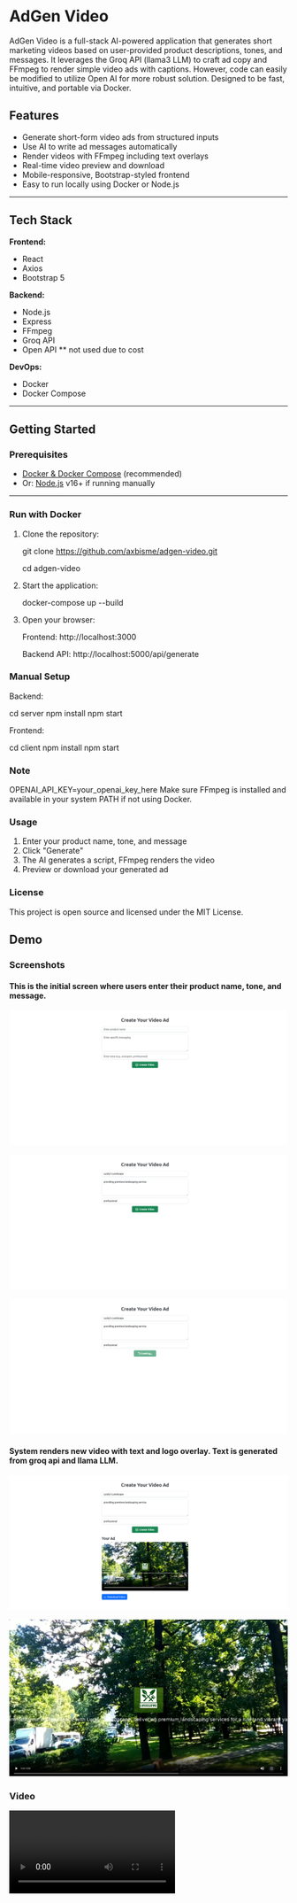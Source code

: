 # AdGen Video

AdGen Video is a full-stack AI-powered application that generates short marketing videos based on user-provided product descriptions, tones, and messages. 
It leverages the Groq API (llama3 LLM) to craft ad copy and FFmpeg to render simple video ads with captions. However, code can easily be modified to utilize
Open AI for more robust solution. Designed to be fast, intuitive, and portable via Docker.

## Features

- Generate short-form video ads from structured inputs
- Use AI to write ad messages automatically
- Render videos with FFmpeg including text overlays
- Real-time video preview and download
- Mobile-responsive, Bootstrap-styled frontend
- Easy to run locally using Docker or Node.js

---

## Tech Stack

**Frontend:**
- React
- Axios
- Bootstrap 5

**Backend:**
- Node.js
- Express
- FFmpeg
- Groq API
- Open API ** not used due to cost

**DevOps:**
- Docker
- Docker Compose

---

## Getting Started

### Prerequisites

- [Docker & Docker Compose](https://docs.docker.com/compose/) (recommended)
- Or: [Node.js](https://nodejs.org/) v16+ if running manually

---

### Run with Docker

1. Clone the repository:

    git clone https://github.com/axbisme/adgen-video.git

    cd adgen-video

2. Start the application:

    docker-compose up --build

3. Open your browser:

    Frontend: http://localhost:3000

    Backend API: http://localhost:5000/api/generate


### Manual Setup

Backend:

cd server
npm install
npm start

Frontend:

cd client
npm install
npm start

### Note
OPENAI_API_KEY=your_openai_key_here
Make sure FFmpeg is installed and available in your system PATH if not using Docker.

### Usage
1. Enter your product name, tone, and message
2. Click "Generate"
3. The AI generates a script, FFmpeg renders the video
4. Preview or download your generated ad

### License
This project is open source and licensed under the MIT License.

## Demo

### Screenshots

#### This is the initial screen where users enter their product name, tone, and message.
![Screen 1](server/assets/screen1.png)

![Screen 2](server/assets/screen2.png)

![Screen 3](server/assets/screen3.png)

#### System renders new video with text and logo overlay. Text is generated from groq api and llama LLM. 

![Screen 4](server/assets/screen4.png)

![Screen 5](server/assets/screen5.png)

### Video
![Video 1](server/assets/demo.mp4)